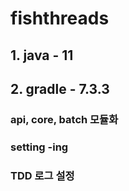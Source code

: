 # fishthreads

## 1. java - 11
## 2. gradle - 7.3.3

### api, core, batch 모듈화
### setting -ing

### TDD 로그 설정